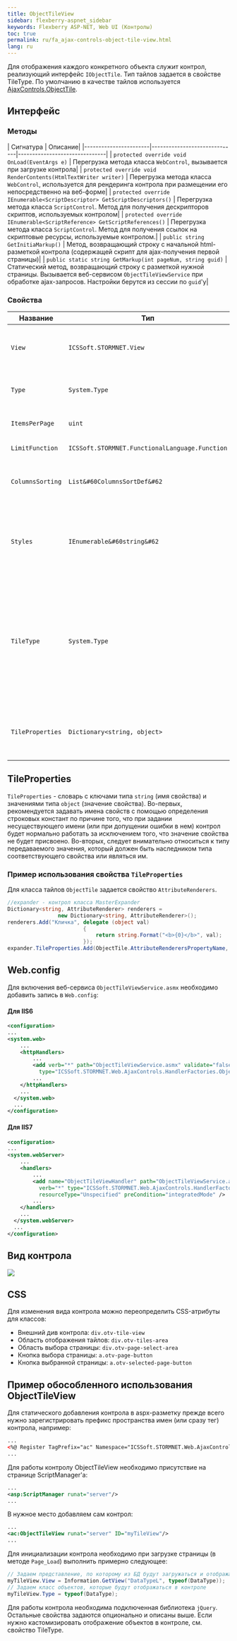 ```yaml
---
title: ObjectTileView
sidebar: flexberry-aspnet_sidebar
keywords: Flexberry ASP-NET, Web UI (Контролы)
toc: true
permalink: ru/fa_ajax-controls-object-tile-view.html
lang: ru
---
```


Для отображения каждого конкретного объекта служит контрол, реализующий интерфейс `IObjectTile`. Тип тайлов задается в свойстве TileType. По умолчанию в качестве тайлов используется [AjaxControls.ObjectTile](fa_ajax-controls-object-tile.html).

## Интерфейс

### Методы

| Сигнатура | Описание|
|-----------------------|------------------------------|-------------------------------|
| `protected override void OnLoad(EventArgs e)` | Перегрузка метода класса `WebControl`, вызывается при загрузке контрола|
| `protected override void RenderContents(HtmlTextWriter writer)` | Перегрузка метода класса `WebControl`, используется для рендеринга контрола при размещении его непосредственно на веб-форме|
| `protected override IEnumerable<SсriptDesсriptor> GetSсriptDesсriptors()` | Перегрузка метода класса `SсriptControl`. Метод для получения дескрипторов скриптов, используемых контролом|
| `protected override IEnumerable<SсriptReference> GetSсriptReferences()` | Перегрузка метода класса `SсriptControl`. Метод для получения ссылок на скриптовые ресурсы, используемые контролом.|
| `public string GetInitiaMarkup()` | Метод, возвращающий строку с начальной html-разметкой контрола (содержащей скрипт для ajax-получения первой страницы)|
| `public static string GetMarkup(int pageNum, string guid)` | Статический метод, возвращающий строку с разметкой нужной страницы. Вызывается веб-сервисом `ObjectTileViewService` при обработке ajax-запросов. Настройки берутся из сессии по `guid`'у|

### Свойства

| Название | Тип | Описание|
|-------------------------|---------------------------|----------------------------------|
| `View` | `ICSSoft.STORMNET.View` | Используется для задания или получения представления, согласно которому отображаются объекты|
| `Type` | `System.Type` | Используется для задания или получения типа объектов, которые нужно выгрузить и отобразить|
| `ItemsPerPage` | `uint` | Количество тайлов на странице (если `0`, то пейджинг отключен)|
| `LimitFunction` | `ICSSoft.STORMNET.FunctionalLanguage.Function` | Ограничение на загружаемые объекты|
| `ColumnsSorting` | `List&#60ColumnsSortDef&#62` | Список записей о колонках, по которым нужно производить сортировку выводимых объектов, в порядке их приоритета|
| `Styles` | `IEnumerable&#60string&#62` | Реализация интерфейса `IHavingResources`. Используется для получения коллекции связанных с контролом ресурсов (CSS). Но при вызове метода `OnLoad` ресурсы автоматически добавляются на страницу|
| `TileType` | `System.Type` | Класс контрола, который будет использоваться в качестве тайла (отображать один объект). Должен реализовывать `AjaxControls.IObjectTile`. Чтобы в head страницы подключить стилевые файлы, используемые контролом, можно реализовать интерфейс `AjaxConrols.IHavingResources`. По умолчанию установлен класс [AjaxControls.ObjectTile](fa_ajax-controls-object-tile.html)|
| `TileProperties` | `Dictionary<string, object>` | Свойство, позволяющее задавать значения произвольных свойств отображаемых тайлов. Подробнее описывается ниже|

## TileProperties

`TileProperties` - словарь с ключами типа `string` (имя свойства) и значениями типа `object` (значение свойства). Во-первых, рекомендуется задавать имена свойств с помощью определения строковых констант по причине того, что при задании несуществующего имени (или при допущении ошибки в нем) контрол будет нормально работать за исключением того, что значение свойства не будет присвоено. Во-вторых, следует внимательно относиться к типу передаваемого значения, который должен быть наследником типа соответствующего свойства или являться им.

### Пример использования свойства `TileProperties`

Для класса тайлов `ObjectTile` задается свойство `AttributeRenderers`.

```csharp
//expander - контрол класса MasterExpander
Dictionary<string, AttributeRenderer> renderers = 
                new Dictionary<string, AttributeRenderer>();
renderers.Add("Кличка", delegate (object val)
                        {
                            return string.Format("<b>{0}</b>", val);
                        });
expander.TileProperties.Add(ObjectTile.AttributeRenderersPropertyName, renderers);
```

## Web.config

Для включения веб-сервиса `ObjectTileViewService.asmx` необходимо добавить запись в `Web.config`:

#### Для IIS6

```xml
<configuration>
...
<system.web>
    ...
    <httpHandlers>
        ...
        <add verb="*" path="ObjectTileViewService.asmx" validate="false" 
          type="ICSSoft.STORMNET.Web.AjaxControls.HandlerFactories.ObjectTileViewHandlerFactory" />
        ...  
    </httpHandlers>
    ...
  </system.web>
  ...
</configuration>
```

#### Для IIS7

```xml
<configuration>
...
<system.webServer>
    ...
    <handlers>
        ...
        <add name="ObjectTileViewHandler" path="ObjectTileViewService.asmx" 
          verb="*" type="ICSSoft.STORMNET.Web.AjaxControls.HandlerFactories.ObjectTileViewHandlerFactory" 
          resourceType="Unspecified" preCondition="integratedMode" />
        ...  
    </handlers>
    ...
  </system.webServer>
  ...
</configuration>
```

## Вид контрола

![](/images/pages/products/flexberry-aspnet/controls/object-tile-view.png)

## CSS

Для изменения вида контрола можно переопределить CSS-атрибуты для классов:

* Внешний див контрола: `div.otv-tile-view`
* Область отображения тайлов: `div.otv-tiles-area`
* Область выбора страницы: `div.otv-page-select-area`
* Кнопка выбора страницы: `a.otv-page-button`
* Кнопка выбранной страницы: `a.otv-selected-page-button`

## Пример обособленного использования ObjectTileView

Для статического добавления контрола в aspx-разметку прежде всего нужно зарегистрировать префикс пространства имен (или сразу тег) контрола, например:

```xml
...
<%@ Register TagPrefix="ac" Namespace="ICSSoft.STORMNET.Web.AjaxControls" Assembly="ICSSoft.STORMNET.Web.AjaxControls" %>
...
```

Для работы контролу ObjectTileView необходимо присутствие на странице ScriptManager'a:

```xml
...
<asp:ScriptManager runat="server"/>
...
```

В нужное место добавляем сам контрол:

```xml
...
<ac:ObjectTileView runat="server" ID="myTileView"/>
...
```

Для инициализации контрола необходимо при загрузке страницы (в методе `Page_Load`) выполнить примерно следующее:

```csharp
// Задаем представление, по которому из БД будут загружаться и отображаться объекты
myTileView.View = Information.GetView("DataTypeL", typeof(DataType));
// Задаем класс объектов, которые будут отображаться в контроле
myTileView.Type = typeof(DataType);
```

Для работы контрола необходима подключенная библиотека `jQuery`. Остальные свойства задаются опционально и описаны выше. Если нужно кастомизировать отображение объектов в контроле, см. свойство TileType.
 